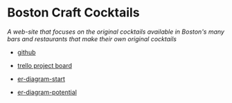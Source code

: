 # Boston Craft Cocktails

*A web-site that focuses on the original cocktails available in Boston's many bars and restaurants that make their own original cocktails*

- [github](https://github.com/tomfuller71/boston-craft-cocktails)

- [trello project board](https://trello.com/b/fPvSVEur/breakable-toy)

- [er-diagram-start](https://drive.google.com/file/d/1JrsUfc-tst6m7ukXgj3mI8XP_F3vR-x-/view?usp=sharing)

- [er-diagram-potential](https://drive.google.com/file/d/11aTKuBMv4G4wsHG4-sI4Z28dB4v7JezE/view?usp=sharing)